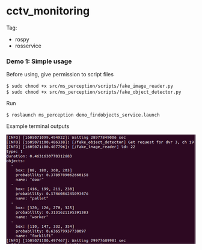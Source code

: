 # cctv_monitoring

Tag:
- rospy
- rosservice

### Demo 1: Simple usage

Before using, give permission to script files
```
$ sudo chmod +x src/ms_perception/scripts/fake_image_reader.py
$ sudo chmod +x src/ms_perception/scripts/fake_object_detector.py
```

Run
```
$ roslaunch ms_perception demo_findobjects_service.launch
```

Example terminal outputs

![snapshot_1](pictures/snapshot_1.png)
